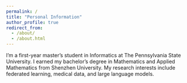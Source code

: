 ```yaml
---
permalink: /
title: "Personal Information"
author_profile: true
redirect_from: 
  - /about/
  - /about.html
---
```


I’m a first-year master’s student in Informatics at The Pennsylvania State University. I earned my bachelor’s degree in Mathematics and Applied Mathematics from Shenzhen University. My research interests include federated learning, medical data, and large language models.



